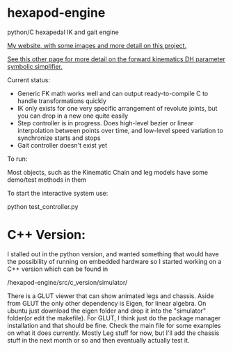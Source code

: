 hexapod-engine
==============
python/C hexapedal IK and gait engine

[My website, with some images and more detail on this project.](http://glalonde.com/software/hexapod-engine/)

[See this other page for more detail on the forward kinematics DH parameter symbolic simplifier.](http://glalonde.com/software/dh-parameter-compiler/)


Current status:

- Generic FK math works well and can output ready-to-compile C to handle transformations quickly
- IK only exists for one very specific arrangement of revolute joints, but you can drop in a new one quite easily
- Step controller is in progress. Does high-level bezier or linear interpolation between points over time, and low-level speed variation to synchronize starts and stops
- Gait controller doesn't exist yet

To run:

Most objects, such as the Kinematic Chain and leg models have some demo/test methods in them

To start the interactive system use:

  python test_controller.py


C++ Version:
==============

I stalled out in the python version, and wanted something that would have the possibility of running on embedded hardware so I started working on a C++ version which can be found in

/hexapod-engine/src/c_version/simulator/

There is a GLUT viewer that can show animated legs and chassis. Aside from GLUT the only other dependency is Eigen, for linear algebra.
On ubuntu just download the eigen folder and drop it into the "simulator" folder(or edit the makefile). For GLUT, I think just do the package manager installation and that should be fine.
Check the main file for some examples on what it does currently. Mostly Leg stuff for now, but I'll add the chassis stuff in the next month or so and then eventually actually test it.
